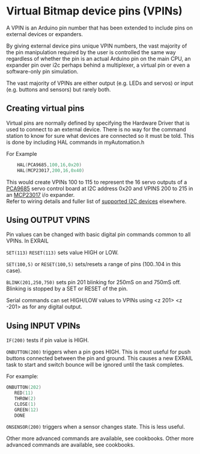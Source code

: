 # Virtual Bitmap device pins (VPINs)

A VPIN is an Arduino pin number that has been extended to include pins on external devices or expanders.

By giving external device pins unique VPIN numbers, the vast majority of the pin manipulation required by the user is controlled the same way regardless of whether the pin is an actual Arduino pin on the main CPU, an expander pin over i2c perhaps behind a multiplexer, a virtual pin or even a software-only pin simulation.

The vast majority of VPINs are either output (e.g. LEDs and servos) or input (e.g. buttons and sensors) but rarely both.  

## Creating virtual pins

Virtual pins are normally defined by specifying the Hardware Driver that is used to connect to an external device. There is no way for the command station to know for sure what devices are connected so it must be told. This is done by including HAL commands in myAutomation.h

For Example

```cpp
    HAL(PCA9685,100,16,0x20) 
    HAL(MCP23017,200,16,0x40) 
```


This would create VPINs 100 to 115 to represent the 16 servo outputs of a [PCA9685](?PCA9685) servo control board at I2C address 0x20 and VPINS 200 to 215 in an [MCP23017](?MCP23017) i/o expander.  
Refer to wiring details and fuller list of [supported I2C devices](TODO) elsewhere.

## Using OUTPUT VPINS

Pin values can be changed with basic digital pin commands common to all VPINs.  In EXRAIL

`SET(113)` `RESET(113)`  sets value HIGH or LOW.

`SET(100,5)` or `RESET(100,5)`  sets/resets a range of pins (100..104 in this case).

`BLINK(201,250,750)` sets pin 201 blinking for 250mS on and 750mS off. Blinking is stopped by a SET or RESET of the pin.

Serial commands can set HIGH/LOW values to VPINs using <z 201> <z -201> as for any digital output.

## Using INPUT VPINs

`IF(200)` tests if pin value is HIGH.

`ONBUTTON(200)` triggers when a pin goes HIGH. This is most useful for push buttons connected between the pin and ground. This causes a new EXRAIL task to start and switch bounce will be ignored until the task completes.

For example:

```cpp
ONBUTTON(202) 
   RED(11) 
   THROW(2)
   CLOSE(1)
   GREEN(12)
   DONE
```

`ONSENSOR(200)` triggers when a sensor changes state. This is less useful.

Other more advanced commands are available, see cookbooks.
Other more advanced commands are available, see cookbooks.
